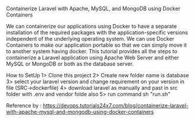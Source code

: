 Containerize Laravel with Apache, MySQL, and MongoDB using Docker Containers

We can containerize our applications using Docker to have a separate installation of the required packages with the application-specific versions independent of the underlying operating system. We can use Docker Containers to make our application portable so that we can simply move it to another system having docker. This tutorial provides all the steps to containerize a Laravel application using Apache Web Server and either MySQL or MongoDB or both as the database server.


How to SetUp
  1> Clone this project 
  2> Create new folder name is database 
  3> select your laravel version and change requirement on your version in file (SRC->dockerfile)
  4> download laravel as manually and past in src folder with .env and vendor folde also
  5> run command sh "run.sh"


  

Reference by :
https://devops.tutorials24x7.com/blog/containerize-laravel-with-apache-mysql-and-mongodb-using-docker-containers
